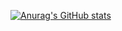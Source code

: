 [![Anurag's GitHub stats](https://github-readme-stats.vercel.app/api?username=My-Altt)](https://github.com/anuraghazra/github-readme-stats)

